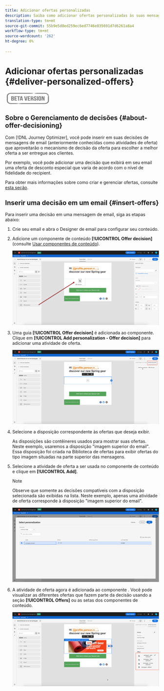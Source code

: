 ```yaml
---
title: Adicionar ofertas personalizadas
description: Saiba como adicionar ofertas personalizadas às suas mensagens
translation-type: tm+mt
source-git-commit: 55b9e5d8ed259ec6ed7746e835691d7d6261a8a4
workflow-type: tm+mt
source-wordcount: '262'
ht-degree: 0%

---
```


# Adicionar ofertas personalizadas {#deliver-personalized-offers}

![](assets/do-not-localize/badge.png)

## Sobre o Gerenciamento de decisões {#about-offer-decisioning}

Com [!DNL Journey Optimizer], você pode inserir em suas decisões de mensagens de email (anteriormente conhecidas como atividades de oferta) que aproveitarão o mecanismo de decisão da oferta para escolher a melhor oferta a ser entregue aos clientes.

Por exemplo, você pode adicionar uma decisão que exibirá em seu email uma oferta de desconto especial que varia de acordo com o nível de fidelidade do recipient.

Para obter mais informações sobre como criar e gerenciar ofertas, consulte [esta seção](offers/get-started/starting-offer-decisioning.md).

## Inserir uma decisão em um email {#insert-offers}

Para inserir uma decisão em uma mensagem de email, siga as etapas abaixo:

1. Crie seu email e abra o Designer de email para configurar seu conteúdo.

1. Adicione um componente de conteúdo **[!UICONTROL Offer decision]** (consulte [Usar componentes de conteúdo](content-components.md)).

   ![](assets/deliver-offer-component.png)

1. Uma guia **[!UICONTROL Offer decision]** é adicionada ao componente. Clique em **[!UICONTROL Add personalization - Offer decision]** para adicionar uma atividade de oferta.

   ![](assets/deliver-offer-tab.png)

1. Selecione a disposição correspondente às ofertas que deseja exibir.

   As disposições são contêineres usados para mostrar suas ofertas. Neste exemplo, usaremos a disposição &quot;imagem superior do email&quot;. Essa disposição foi criada na Biblioteca de ofertas para exibir ofertas do tipo imagem situadas na parte superior das mensagens.

1. Selecione a atividade de oferta a ser usada no componente de conteúdo e clique em **[!UICONTROL Add]**.

   >[!NOTE]
   >
   >Observe que somente as decisões compatíveis com a disposição selecionada são exibidas na lista. Neste exemplo, apenas uma atividade de oferta corresponde à disposição &quot;imagem superior do email&quot;.

   ![](assets/deliver-offer-placement.png)

1. A atividade de oferta agora é adicionada ao componente . Você pode visualizar as diferentes ofertas que fazem parte da decisão usando a seção **[!UICONTROL Offers]** ou as setas dos componentes de conteúdo.

   ![](assets/deliver-offer-preview.png)
